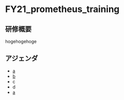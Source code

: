 # FY21_prometheus_training

## 研修概要
hogehogehoge

## アジェンダ
- [a](./README)
- [b](./index.html)
- c
- d
- [a](./README)
